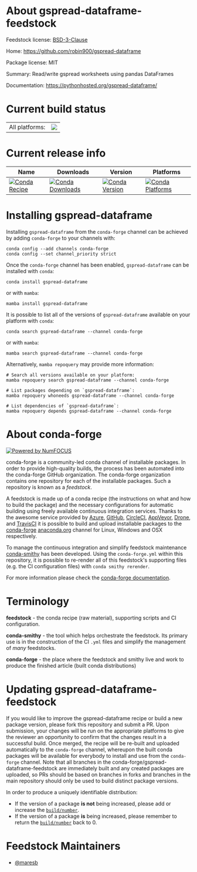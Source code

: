 About gspread-dataframe-feedstock
=================================

Feedstock license: [BSD-3-Clause](https://github.com/conda-forge/gspread-dataframe-feedstock/blob/main/LICENSE.txt)

Home: https://github.com/robin900/gspread-dataframe

Package license: MIT

Summary: Read/write gspread worksheets using pandas DataFrames

Documentation: https://pythonhosted.org/gspread-dataframe/

Current build status
====================


<table><tr><td>All platforms:</td>
    <td>
      <a href="https://dev.azure.com/conda-forge/feedstock-builds/_build/latest?definitionId=22602&branchName=main">
        <img src="https://dev.azure.com/conda-forge/feedstock-builds/_apis/build/status/gspread-dataframe-feedstock?branchName=main">
      </a>
    </td>
  </tr>
</table>

Current release info
====================

| Name | Downloads | Version | Platforms |
| --- | --- | --- | --- |
| [![Conda Recipe](https://img.shields.io/badge/recipe-gspread--dataframe-green.svg)](https://anaconda.org/conda-forge/gspread-dataframe) | [![Conda Downloads](https://img.shields.io/conda/dn/conda-forge/gspread-dataframe.svg)](https://anaconda.org/conda-forge/gspread-dataframe) | [![Conda Version](https://img.shields.io/conda/vn/conda-forge/gspread-dataframe.svg)](https://anaconda.org/conda-forge/gspread-dataframe) | [![Conda Platforms](https://img.shields.io/conda/pn/conda-forge/gspread-dataframe.svg)](https://anaconda.org/conda-forge/gspread-dataframe) |

Installing gspread-dataframe
============================

Installing `gspread-dataframe` from the `conda-forge` channel can be achieved by adding `conda-forge` to your channels with:

```
conda config --add channels conda-forge
conda config --set channel_priority strict
```

Once the `conda-forge` channel has been enabled, `gspread-dataframe` can be installed with `conda`:

```
conda install gspread-dataframe
```

or with `mamba`:

```
mamba install gspread-dataframe
```

It is possible to list all of the versions of `gspread-dataframe` available on your platform with `conda`:

```
conda search gspread-dataframe --channel conda-forge
```

or with `mamba`:

```
mamba search gspread-dataframe --channel conda-forge
```

Alternatively, `mamba repoquery` may provide more information:

```
# Search all versions available on your platform:
mamba repoquery search gspread-dataframe --channel conda-forge

# List packages depending on `gspread-dataframe`:
mamba repoquery whoneeds gspread-dataframe --channel conda-forge

# List dependencies of `gspread-dataframe`:
mamba repoquery depends gspread-dataframe --channel conda-forge
```


About conda-forge
=================

[![Powered by
NumFOCUS](https://img.shields.io/badge/powered%20by-NumFOCUS-orange.svg?style=flat&colorA=E1523D&colorB=007D8A)](https://numfocus.org)

conda-forge is a community-led conda channel of installable packages.
In order to provide high-quality builds, the process has been automated into the
conda-forge GitHub organization. The conda-forge organization contains one repository
for each of the installable packages. Such a repository is known as a *feedstock*.

A feedstock is made up of a conda recipe (the instructions on what and how to build
the package) and the necessary configurations for automatic building using freely
available continuous integration services. Thanks to the awesome service provided by
[Azure](https://azure.microsoft.com/en-us/services/devops/), [GitHub](https://github.com/),
[CircleCI](https://circleci.com/), [AppVeyor](https://www.appveyor.com/),
[Drone](https://cloud.drone.io/welcome), and [TravisCI](https://travis-ci.com/)
it is possible to build and upload installable packages to the
[conda-forge](https://anaconda.org/conda-forge) [anaconda.org](https://anaconda.org/)
channel for Linux, Windows and OSX respectively.

To manage the continuous integration and simplify feedstock maintenance
[conda-smithy](https://github.com/conda-forge/conda-smithy) has been developed.
Using the ``conda-forge.yml`` within this repository, it is possible to re-render all of
this feedstock's supporting files (e.g. the CI configuration files) with ``conda smithy rerender``.

For more information please check the [conda-forge documentation](https://conda-forge.org/docs/).

Terminology
===========

**feedstock** - the conda recipe (raw material), supporting scripts and CI configuration.

**conda-smithy** - the tool which helps orchestrate the feedstock.
                   Its primary use is in the construction of the CI ``.yml`` files
                   and simplify the management of *many* feedstocks.

**conda-forge** - the place where the feedstock and smithy live and work to
                  produce the finished article (built conda distributions)


Updating gspread-dataframe-feedstock
====================================

If you would like to improve the gspread-dataframe recipe or build a new
package version, please fork this repository and submit a PR. Upon submission,
your changes will be run on the appropriate platforms to give the reviewer an
opportunity to confirm that the changes result in a successful build. Once
merged, the recipe will be re-built and uploaded automatically to the
`conda-forge` channel, whereupon the built conda packages will be available for
everybody to install and use from the `conda-forge` channel.
Note that all branches in the conda-forge/gspread-dataframe-feedstock are
immediately built and any created packages are uploaded, so PRs should be based
on branches in forks and branches in the main repository should only be used to
build distinct package versions.

In order to produce a uniquely identifiable distribution:
 * If the version of a package **is not** being increased, please add or increase
   the [``build/number``](https://docs.conda.io/projects/conda-build/en/latest/resources/define-metadata.html#build-number-and-string).
 * If the version of a package **is** being increased, please remember to return
   the [``build/number``](https://docs.conda.io/projects/conda-build/en/latest/resources/define-metadata.html#build-number-and-string)
   back to 0.

Feedstock Maintainers
=====================

* [@maresb](https://github.com/maresb/)

